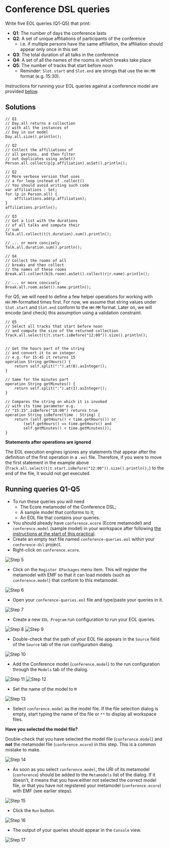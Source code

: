 # Conference DSL queries

Write five EOL queries (Q1-Q5) that print:
- **Q1**: The number of days the conference lasts
- **Q2**: A set of unique affiliations of participants of the conference
    - i.e. if multiple persons have the same affiliation, the affiliation should appear only once in this set
- **Q3**: The total duration of all talks in the conference
- **Q4**: A set of all the names of the rooms in which breaks take place
- **Q5**: The number of tracks that start before noon
    - Reminder: `Slot.start` and `Slot.end` are strings that use the `HH:MM` format (e.g. 15:30).

Instructions for running your EOL queries against a conference model are provided [below](#running-queries-q1-q5).

## Solutions

```eol
// Q1
// Day.all returns a collection
// with all the instances of
// Day in our model
Day.all.size().println();
```

```eol
// Q2
// Collect the affiliations of
// all persons, and then filter
// out duplicates using asSet()
Person.all.collect(p|p.affiliation).asSet().println();
```

```eol
// Q2
// More verbose version that uses
// a for loop instead of .collect()
// You should avoid writing such code
var affiliations : Set;
for (p in Person.all) {
    affiliations.add(p.affiliation);
}
affiliations.println();
```

```eol
// Q3
// Get a list with the durations
// of all talks and compute their
// sum
Talk.all.collect(t|t.duration).sum().println();

// ... or more concisely
Talk.all.duration.sum().println();
```

```eol
// Q4
// Collect the rooms of all
// breaks and then collect
// the names of these rooms
Break.all.collect(b|b.room).asSet().collect(r|r.name).println();

// ... or more concisely
Break.all.room.asSet().name.println();
```

For Q5, we will need to define a few helper operations for working with `HH:MM`-formatted times first. For now, we assume that string values under `Slot.start` and `Slot.end` conform to the `HH:MM` format. Later on, we will encode (and check) this assumption using a validation constraint.

```eol
// Q5
// Select all tracks that start before noon
// and compute the size of the returned collection
Track.all.select(t|t.start.isBefore("12:00")).size().println();


// Get the hours part of the string
// and convert it to an integer
// e.g. for 15:45 it returns 15
operation String getHours() {
    return self.split(":").at(0).asInteger();
}

// Same for the minutes part
operation String getMinutes() {
    return self.split(":").at(1).asInteger();
}

// Compares the string on which it is invoked
// with its time parameter e.g.
// "15:15".isBefore("18:00") returns true
operation String isBefore(time : String) {
    return (self.getHours() < time.getHours()) or 
        (self.getHours() == time.getHours() and 
        self.getMinutes() < time.getMinutes());
}
```

<div class="warning">
<b>Statements after operations are ignored</b>

The EOL execution engines ignores any statements that appear after the definition of the first operation in a `.eol` file. Therefore, if you were to move the first statement in the example above (`Track.all.select(t|t.start.isBefore("12:00")).size().println();`) to the end of the file, it would not get executed.
</div>

## Running queries Q1-Q5

- To run these queries you will need
    - The Ecore metamodel of the Conference DSL;
    - A sample model that conforms to it;
    - An EOL file that contains your queries.
- You should already have `conference.ecore` (Ecore metamodel) and `conference.model` (sample model) in your workspace after following [the instructions at the start of this practical](./index.md#before-you-start).
- Create an empty text file named `conference-queries.eol` within your `conference-dsl` project.
- Right-click on `conference.ecore`.

![Step 5](images/step-5.png)

- Click on the `Register EPackages` menu item. This will register the metamodel with EMF so that it can load models (such as `conference.model`) that conform to this metamodel.

![Step 6](images/step-6.png)

- Open your `conference-queries.eol` file and type/paste your queries in it.

![Step 7](images/step-7.png)

- Create a new `EOL Program` run configuration to run your EOL queries.

![Step 8](images/step-8.png)
![Step 9](images/step-9.png)

- Double-check that the path of your EOL file appears in the `Source` field of the `Source` tab of the run configuration dialog.

![Step 10](images/step-10.png)

- Add the Conference model (`conference.model`) to the run configuration through the `Models` tab of the dialog.

![Step 11](images/step-11.png)
![Step 12](images/step-12.png)

- Set the name of the model to `M`

![Step 13](images/step-13.png)

- Select `conference.model` as the model file. If the file selection dialog is empty, start typing the name of the file or `**` to display all workspace files. 

<div class="warning">
<b>Have you selected the model file?</b>

Double-check that you have selected the model file (`conference.model`) and **not** the metamodel file (`conference.ecore`) in this step. This is a common mistake to make.
</div>

![Step 14](images/step-14.png)

- As soon as you select `conference.model`, the URI of its metamodel (`conference`) should be added to the `Metamodels` list of the dialog. If it doesn't, it means that you have either not selected the correct model file, or that you have not registered your metamodel (`conference.ecore`) with EMF (see earlier steps).

![Step 15](images/step-15.png)

- Click the `Run` button.

![Step 16](images/step-16.png)

- The output of your queries should appear in the `Console` view.

![Step 17](images/step-17.png)

